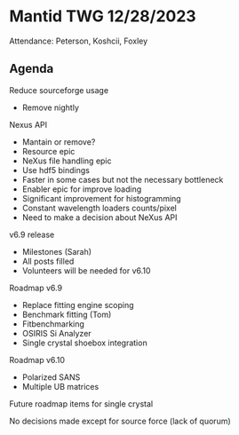 # Mantid TWG 12/28/2023
Attendance:
Peterson, Koshcii, Foxley

## Agenda
Reduce sourceforge usage
- Remove nightly
  
Nexus API
- Mantain or remove?
- Resource epic
- NeXus file handling epic
- Use hdf5 bindings
- Faster in some cases but not the necessary bottleneck
- Enabler epic for improve loading
- Significant improvement for histogramming
- Constant wavelength loaders counts/pixel
- Need to make a decision about NeXus API
  
v6.9 release
- Milestones (Sarah)
- All posts filled
- Volunteers will be needed for v6.10

Roadmap v6.9
- Replace fitting engine scoping
- Benchmark fitting (Tom)
- Fitbenchmarking
- OSIRIS Si Analyzer
- Single crystal shoebox integration

Roadmap v6.10
- Polarized SANS
- Multiple UB matrices
  
Future roadmap items for single crystal

No decisions made except for source force (lack of quorum)

